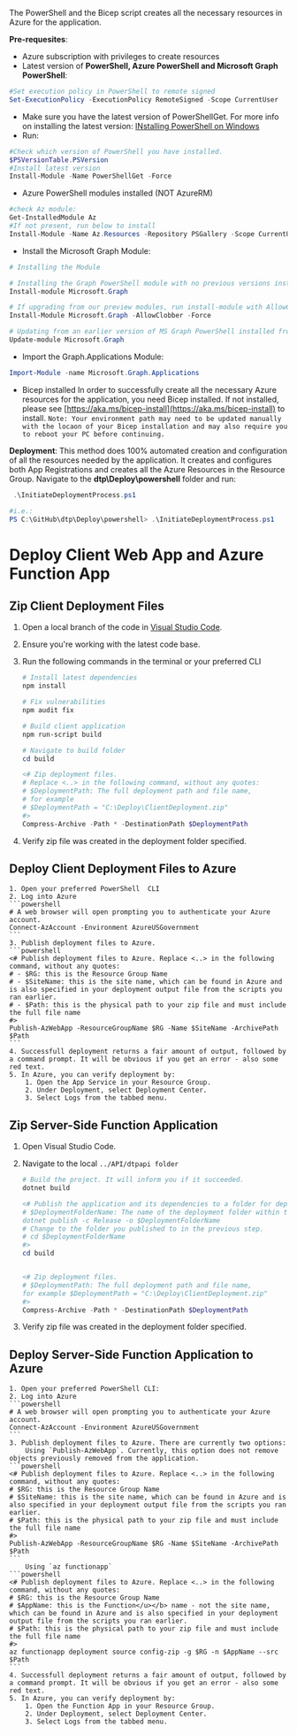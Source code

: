 The PowerShell and the Bicep script creates all the necessary resources in Azure for the application.

**Pre-requesites**:
* Azure subscription with privileges to create resources
* Latest version of **PowerShell, Azure PowerShell and Microsoft Graph PowerShell**:

```powershell
#Set execution policy in PowerShell to remote signed
Set-ExecutionPolicy -ExecutionPolicy RemoteSigned -Scope CurrentUser
```

* Make sure you have the latest version of PowerShellGet. For more info on installing the latest version: [INstalling PowerShell on Windows](https://docs.microsoft.com/en-us/powershell/scripting/install/installing-powershell-on-windows?view=powershell-7.2)
* Run:
```powershell
#Check which version of PowerShell you have installed.
$PSVersionTable.PSVersion
#Install latest version
Install-Module -Name PowerShellGet -Force
```
* Azure PowerShell modules installed (NOT AzureRM)
```powershell
#check Az module:
Get-InstalledModule Az
#If not present, run below to install
Install-Module -Name Az.Resources -Repository PSGallery -Scope CurrentUser
```

* Install the Microsoft Graph Module:
```powershell
# Installing the Module

# Installing the Graph PowerShell module with no previous versions installed
Install-module Microsoft.Graph

# If upgrading from our preview modules, run install-module with AllowClobber and Force parameter to avoid command name conflicts
Install-Module Microsoft.Graph -AllowClobber -Force

# Updating from an earlier version of MS Graph PowerShell installed from PS Gallery
Update-module Microsoft.Graph
```

* Import the Graph.Applications Module:
```powershell
Import-Module -name Microsoft.Graph.Applications
```

* Bicep installed
In order to successfully create all the necessary Azure resources for the application,
you need Bicep installed.
If not installed, please see [https://aka.ms/bicep-install](https://aka.ms/bicep-install) to install. `Note: Your environment path may need to be updated manually with the locaon of your Bicep installation and may also require you to reboot your PC before continuing.`

**Deployment**: This method does 100% automated creation and configuration
of all the resources needed by the application.
It creates and configures both App Registrations and creates all the Azure Resources in the
Resource Group.
Navigate to the **dtp\Deploy\powershell** folder and run:
```powershell
 .\InitiateDeploymentProcess.ps1

#i.e.:
PS C:\GitHub\dtp\Deploy\powershell> .\InitiateDeploymentProcess.ps1
```

# Deploy Client Web App and Azure Function App
## Zip Client Deployment Files
1. Open a local branch of the code in [Visual Studio Code](https://code.visualstudio.com/).
2. Ensure you're working with the latest code base.
3. Run the following commands in the terminal or your preferred CLI

	```powershell
	# Install latest dependencies
	npm install

	# Fix vulnerabilities
	npm audit fix

	# Build client application
	npm run-script build

	# Navigate to build folder
	cd build

	<# Zip deployment files.
	# Replace <..> in the following command, without any quotes:
	# $DeploymentPath: The full deployment path and file name,
	# for example
	# $DeploymentPath = "C:\Deploy\ClientDeployment.zip"
	#>
	Compress-Archive -Path * -DestinationPath $DeploymentPath
	```
4. Verify zip file was created in the deployment folder specified.

## Deploy Client Deployment Files to Azure

	1. Open your preferred PowerShell  CLI
	2. Log into Azure
	```powershell
	# A web browser will open prompting you to authenticate your Azure account.
	Connect-AzAccount -Environment AzureUSGovernment
	```
	3. Publish deployment files to Azure.
	```powershell
	<# Publish deployment files to Azure. Replace <..> in the following command, without any quotes:
	# - $RG: this is the Resource Group Name
	# - $SiteName: this is the site name, which can be found in Azure and is also specified in your deployment output file from the scripts you ran earlier.
	# - $Path: this is the physical path to your zip file and must include the full file name
	#>
	Publish-AzWebApp -ResourceGroupName $RG -Name $SiteName -ArchivePath $Path
	```
	4. Successfull deployment returns a fair amount of output, followed by a command prompt. It will be obvious if you get an error - also some red text.
	5. In Azure, you can verify deployment by:
		1. Open the App Service in your Resource Group.
		2. Under Deployment, select Deployment Center.
		3. Select Logs from the tabbed menu.
 
## Zip Server-Side Function Application
1. Open Visual Studio Code.
2. Navigate to the local `../API/dtpapi folder`

	```powershell
	# Build the project. It will inform you if it succeeded.
	dotnet build

	<# Publish the application and its dependencies to a folder for deployment to Azure.
	# $DeploymentFolderName: The name of the deployment folder within the same folder scructure. Not a full path and no extention.
	dotnet publish -c Release -o $DeploymentFolderName
	# Change to the folder you published to in the previous step.
	# cd $DeploymentFolderName
	#>
	cd build


	<# Zip deployment files.
	# $DeploymentPath: The full deployment path and file name,
	for example $DeploymentPath = "C:\Deploy\ClientDeployment.zip"
	#>
	Compress-Archive -Path * -DestinationPath $DeploymentPath
	```
3. Verify zip file was created in the deployment folder specified.

## Deploy Server-Side Function Application to Azure
	1. Open your preferred PowerShell CLI:
	2. Log into Azure
	```powershell
	# A web browser will open prompting you to authenticate your Azure account.
	Connect-AzAccount -Environment AzureUSGovernment
	```
	3. Publish deployment files to Azure. There are currently two options:
		Using `Publish-AzWebApp`. Currently, this option does not remove objects previously removed from the application.
	```powershell
	<# Publish deployment files to Azure. Replace <..> in the following command, without any quotes:
	# $RG: this is the Resource Group Name
	# $SiteName: this is the site name, which can be found in Azure and is also specified in your deployment output file from the scripts you ran earlier.
	# $Path: this is the physical path to your zip file and must include the full file name
	#>
	Publish-AzWebApp -ResourceGroupName $RG -Name $SiteName -ArchivePath $Path
	```
		Using `az functionapp`
	```powershell
	<# Publish deployment files to Azure. Replace <..> in the following command, without any quotes:
	# $RG: this is the Resource Group Name
	# $AppName: this is the Function</u></b> name - not the site name, which can be found in Azure and is also specified in your deployment output file from the scripts you ran earlier.
	# $Path: this is the physical path to your zip file and must include the full file name
	#>
	az functionapp deployment source config-zip -g $RG -n $AppName --src $Path
	```
	4. Successfull deployment returns a fair amount of output, followed by a command prompt. It will be obvious if you get an error - also some red text.
	5. In Azure, you can verify deployment by:
		1. Open the Function App in your Resource Group.
		2. Under Deployment, select Deployment Center.
		3. Select Logs from the tabbed menu.


